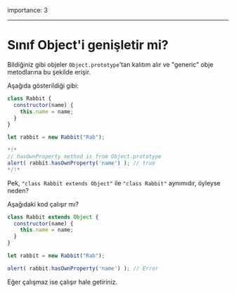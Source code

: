 importance: 3

---

# Sınıf Object'i genişletir mi?

Bildiğiniz gibi objeler `Object.prototype`'tan kalıtım alır ve "generic" obje metodlarına bu şekilde erişir.

Aşağıda gösterildiği gibi:

```js run
class Rabbit {
  constructor(name) {
    this.name = name;
  }
}

let rabbit = new Rabbit("Rab");

*!*
// hasOwnProperty method is from Object.prototype
alert( rabbit.hasOwnProperty('name') ); // true
*/!*
```
Pek, `"class Rabbit extends Object"` ile `"class Rabbit"` aynımıdır, öyleyse neden?

Aşağıdaki kod çalışır mı?

```js
class Rabbit extends Object {
  constructor(name) {
    this.name = name;
  }
}

let rabbit = new Rabbit("Rab");

alert( rabbit.hasOwnProperty('name') ); // Error
```
Eğer çalışmaz ise çalışır hale getiriniz.
